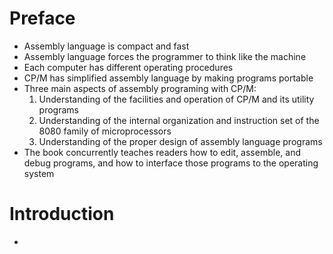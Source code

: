 # Preface
- Assembly language is compact and fast
- Assembly language forces the programmer to think like the machine
- Each computer has different operating procedures
- CP/M has simplified assembly language by making programs portable
- Three main aspects of assembly programing with CP/M:
  1. Understanding of the facilities and operation of CP/M and its utility programs
  2. Understanding of the internal organization and instruction set of the 8080 family of microprocessors
  3. Understanding of the proper design of assembly language programs
- The book concurrently teaches readers how to edit, assemble, and debug programs, and how to interface those programs to the operating system

# Introduction
- 
